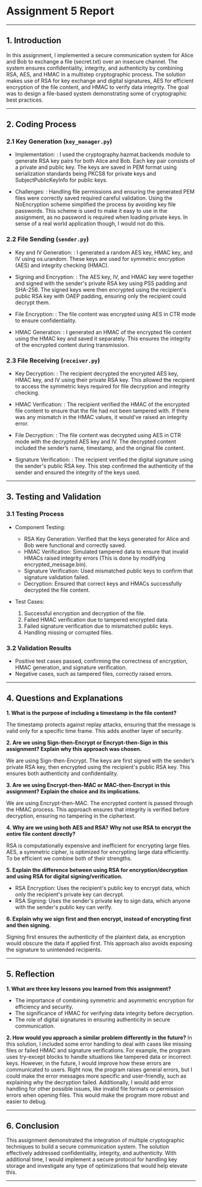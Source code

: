 # **Assignment 5 Report**

---

## 1. Introduction

In this assignment, I implemented a secure communication system for Alice and Bob to exchange a file (secret.txt) over 
an insecure channel. The system ensures confidentiality, integrity, and authenticity by combining RSA, AES, and HMAC in 
a multistep cryptographic process. The solution makes use of RSA for key exchange and digital signatures, AES for 
efficient encryption of the file content, and HMAC to verify data integrity. The goal was to design a file-based
system demonstrating some of cryptographic best practices.

---

## 2. Coding Process

### 2.1 Key Generation (`key_manager.py`)

- Implementation:
: I used the cryptography.hazmat.backends module to generate RSA key pairs for both Alice and Bob. Each key pair 
consists of a private and public key. The keys are saved in PEM format using serialization standards being PKCS8 for 
private keys and SubjectPublicKeyInfo for public keys.

- Challenges:
: Handling file permissions and ensuring the generated PEM files were correctly saved required careful validation. Using
the NoEncryption scheme simplified the process by avoiding key file passwords. This scheme is used to make it easy to use
in the assignment, as no password is required when loading private keys. In sense of a real world application though,
I would not do this. 

### 2.2 File Sending (`sender.py`)

- Key and IV Generation:
: I generated a random AES key, HMAC key, and IV using os.urandom. These keys are used for symmetric encryption (AES) 
and integrity checking (HMAC).

- Signing and Encryption:
: The AES key, IV, and HMAC key were together and signed with the sender's private RSA key using PSS padding and 
SHA-256. The signed keys were then encrypted using the recipient's public RSA key with OAEP padding, ensuring only the 
recipient could decrypt them.

- File Encryption:
: The file content was encrypted using AES in CTR mode to ensure confidentiality.

- HMAC Generation:
: I generated an HMAC of the encrypted file content using the HMAC key and saved it separately. This ensures the 
integrity of the encrypted content during transmission.

### 2.3 File Receiving (`receiver.py`)

- Key Decryption:
: The recipient decrypted the encrypted AES key, HMAC key, and IV using their private RSA key. This allowed the 
recipient to access the symmetric keys required for file decryption and integrity checking.

- HMAC Verification:
: The recipient verified the HMAC of the encrypted file content to ensure that the file had not been tampered with. If 
there was any mismatch in the HMAC values, it would've raised an integrity error.

- File Decryption:
: The file content was decrypted using AES in CTR mode with the decrypted AES key and IV. The decrypted content included
the sender’s name, timestamp, and the original file content.

- Signature Verification:
: The recipient verified the digital signature using the sender's public RSA key. This step confirmed the authenticity 
of the sender and ensured the integrity of the keys used.


---

## 3. Testing and Validation

### 3.1 Testing Process

- Component Testing:

  - RSA Key Generation: Verified that the keys generated for Alice and Bob were functional and correctly saved.
  - HMAC Verification: Simulated tampered data to ensure that invalid HMACs raised integrity errors
    (This is done by modifying encrypted_message.bin).
  - Signature Verification: Used mismatched public keys to confirm that signature validation failed.
  - Decryption: Ensured that correct keys and HMACs successfully decrypted the file content.

- Test Cases:

    1. Successful encryption and decryption of the file.
    2. Failed HMAC verification due to tampered encrypted data.
    3. Failed signature verification due to mismatched public keys.
    4. Handling missing or corrupted files.

### 3.2 Validation Results

- Positive test cases passed, confirming the correctness of encryption, HMAC generation, and signature verification.
- Negative cases, such as tampered files, correctly raised errors.

---

## 4. Questions and Explanations

**1. What is the purpose of including a timestamp in the file content?**  

The timestamp protects against replay attacks, ensuring that the message is valid only for a specific time frame. This 
adds another layer of security.

**2. Are we using Sign-then-Encrypt or Encrypt-then-Sign in this assignment? Explain why this approach was chosen.**  

We are using Sign-then-Encrypt. The keys are first signed with the sender’s private RSA key, then encrypted using the 
recipient's public RSA key. This ensures both authenticity and confidentiality.

**3. Are we using Encrypt-then-MAC or MAC-then-Encrypt in this assignment? Explain the choice and its implications.**  

We are using Encrypt-then-MAC. The encrypted content is passed through the HMAC process. This approach ensures that 
integrity is verified before decryption, ensuring no tampering in the ciphertext.

**4. Why are we using both AES and RSA? Why not use RSA to encrypt the entire file content directly?**  

RSA is computationally expensive and inefficient for encrypting large files. AES, a symmetric cipher, is optimized for 
encrypting large data efficiently. To be efficient we combine both of their strengths.

**5. Explain the difference between using RSA for encryption/decryption and using RSA for digital signing/verification.**  

- RSA Encryption: Uses the recipient's public key to encrypt data, which only the recipient's private key can decrypt.
- RSA Signing: Uses the sender's private key to sign data, which anyone with the sender's public key can verify.

**6. Explain why we sign first and then encrypt, instead of encrypting first and then signing.**  

Signing first ensures the authenticity of the plaintext data, as encryption would obscure the data if applied first. 
This approach also avoids exposing the signature to unintended recipients.

---

## 5. Reflection

**1. What are three key lessons you learned from this assignment?**  

- The importance of combining symmetric and asymmetric encryption for efficiency and security.
- The significance of HMAC for verifying data integrity before decryption.
- The role of digital signatures in ensuring authenticity in secure communication.

**2. How would you approach a similar problem differently in the future?**
In this solution, I included some error handling to deal with cases like missing files or failed HMAC and signature 
verifications. For example, the program uses try-except blocks to handle situations like tampered data or incorrect 
keys. However, in the future, I would improve how these errors are communicated to users. Right now, the program raises 
general errors, but I could make the error messages more specific and user-friendly, such as explaining why the 
decryption failed. Additionally, I would add error handling for other possible issues, like invalid file formats or 
permission errors when opening files. This would make the program more robust and easier to debug.
 

---

## 6. Conclusion

This assignment demonstrated the integration of multiple cryptographic techniques to build a secure communication 
system. The solution effectively addressed confidentiality, integrity, and authenticity. With additional time, I would 
implement a secure protocol for handling key storage and investigate any type of optimizations that would help elevate 
this.

--- 
